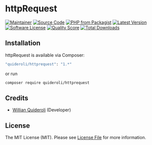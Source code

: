 # httpRequest

[![Maintainer](http://img.shields.io/badge/maintainer-@quideroli-blue.svg?style=flat-square)](https://instagram.com/quideroli)
[![Source Code](http://img.shields.io/badge/source-quideroli/httprequest-blue.svg?style=flat-square)](https://github.com/quideroli/httprequest)
[![PHP from Packagist](https://img.shields.io/packagist/php-v/quideroli/httprequest.svg?style=flat-square)](https://packagist.org/packages/quideroli/httprequest)
[![Latest Version](https://img.shields.io/github/release/quideroli/httprequest.svg?style=flat-square)](https://github.com/quideroli/httprequest/releases)
[![Software License](https://img.shields.io/badge/license-MIT-brightgreen.svg?style=flat-square)](LICENSE)
[![Quality Score](https://img.shields.io/scrutinizer/g/quideroli/httprequest.svg?style=flat-square)](https://scrutinizer-ci.com/g/quideroli/httprequest)
[![Total Downloads](https://img.shields.io/packagist/dt/quideroli/httprequest.svg?style=flat-square)](https://packagist.org/packages/quideroli/httprequest)

## Installation

httpRequest is available via Composer:

```bash
"quideroli/httprequest": "1.*"
```

or run

```bash
composer require quideroli/httprequest
```

## Credits

- [Willian Quideroli](https://github.com/quideroli) (Developer)

## License

The MIT License (MIT). Please see [License File](https://github.com/quideroli/httprequest/blob/master/LICENSE) for more
information.
